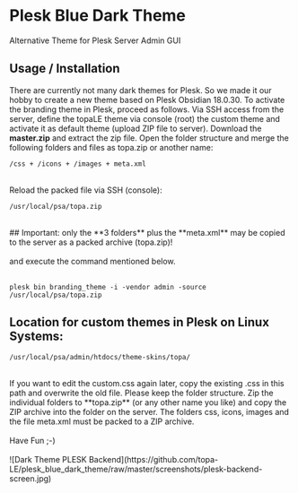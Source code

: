 # Plesk Blue Dark Theme
Alternative Theme for Plesk Server Admin GUI

## Usage / Installation
There are currently not many dark themes for Plesk. So we made it our hobby to create a new theme based on Plesk Obsidian 18.0.30. To activate the branding theme in Plesk, proceed as follows. Via SSH access from the server, define the topaLE theme via console (root) the custom theme and activate it as default theme (upload ZIP file to server). Download the **master.zip** and extract the zip file. Open the folder structure and merge the following folders and files as topa.zip or another name:
<br>
<pre>
<code>/css + /icons + /images + meta.xml</code>
</pre>
<br>
Reload the packed file via SSH (console):
<pre>
<code>/usr/local/psa/topa.zip</code>
</pre>

<br>
## Important: only the **3 folders** plus the **meta.xml** may be copied to the server as a packed archive (topa.zip)!
<br><br>
and execute the command mentioned below.
<br><br>
<pre>
<code>plesk bin branding_theme -i -vendor admin -source /usr/local/psa/topa.zip</code>
</pre>

## Location for custom themes in Plesk on Linux Systems:
<pre>
<code>/usr/local/psa/admin/htdocs/theme-skins/topa/</code>
</pre>
<br>
If you want to edit the custom.css again later, copy the existing .css in this path and overwrite the old file. Please keep the folder structure. Zip the individual folders to **topa.zip** (or any other name you like) and copy the ZIP archive into the folder on the server. The folders css, icons, images and the file meta.xml must be packed to a ZIP archive.
<br><br>
Have Fun ;-)
<br><br>
![Dark Theme PLESK Backend](https://github.com/topa-LE/plesk_blue_dark_theme/raw/master/screenshots/plesk-backend-screen.jpg)
